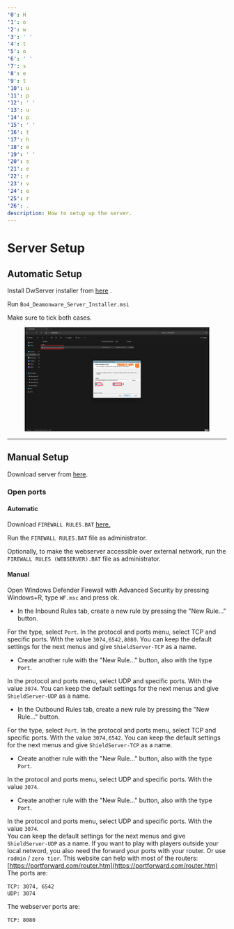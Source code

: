 ```yaml
---
'0': H
'1': o
'2': w
'3': ' '
'4': t
'5': o
'6': ' '
'7': s
'8': e
'9': t
'10': u
'11': p
'12': ' '
'13': u
'14': p
'15': ' '
'16': t
'17': h
'18': e
'19': ' '
'20': s
'21': e
'22': r
'23': v
'24': e
'25': r
'26': .
description: How to setup up the server.
---
```


# Server Setup

## Automatic Setup

Install DwServer installer from [here](https://cdn.discordapp.com/attachments/1163956866309697588/1170755715497988227/Bo4\_Deamonware\_Server\_Installer.msi?ex=65a4063a\&is=6591913a\&hm=b61c299d67c09cc565dd2397650749eb6af9718addc92f6144436ba0ac4f1e81&) .

Run `Bo4_Deamonware_Server_Installer.msi`

Make sure to tick both cases.

<figure><img src="../.gitbook/assets/Captura de pantalla 2024-01-17 143135.png" alt=""><figcaption></figcaption></figure>

***

## Manual Setup

Download server from [here](https://cdn.discordapp.com/attachments/1163956866309697588/1164304363515293696/DW\_SERVER.rar?ex=65a83d6f\&is=6595c86f\&hm=e971e176a9679610ec1a7e8d81ca0ba2bebdabe650475b435c3d62aeecb183c1&).

### Open ports

#### Automatic

Download `FIREWALL RULES.BAT`  [here.](https://cdn.discordapp.com/attachments/1160535315648356437/1197963063492624525/FIREWALL\_RULES.BAT?ex=65bd2d0b\&is=65aab80b\&hm=5afe3b2d5bbc28f8c753d48d1252da20b4add5540cae1830c3d3971a8043985e&)

Run the `FIREWALL RULES.BAT` file as administrator.&#x20;

Optionally, to make the webserver accessible over external network, run the `FIREWALL RULES (WEBSERVER).BAT` file as administrator.

#### Manual

Open Windows Defender Firewall with Advanced Security by pressing Windows+R, type `WF.msc` and press ok.

* In the Inbound Rules tab, create a new rule by pressing the "New Rule..." button.

For the type, select `Port`. In the protocol and ports menu, select TCP and specific ports. With the value `3074,6542,8080`. You can keep the default settings for the next menus and give `ShieldServer-TCP` as a name.

* Create another rule with the "New Rule..." button, also with the type `Port`.

In the protocol and ports menu, select UDP and specific ports. With the value `3074`. You can keep the default settings for the next menus and give `ShieldServer-UDP` as a name.

* In the Outbound Rules tab, create a new rule by pressing the "New Rule..." button.

For the type, select `Port`. In the protocol and ports menu, select TCP and specific ports. With the value `3074,6542`. You can keep the default settings for the next menus and give `ShieldServer-TCP` as a name.

* Create another rule with the "New Rule..." button, also with the type `Port`.

In the protocol and ports menu, select UDP and specific ports. With the value `3074`.

* Create another rule with the "New Rule..." button, also with the type `Port`.

In the protocol and ports menu, select UDP and specific ports. With the value `3074`.\
You can keep the default settings for the next menus and give `ShieldServer-UDP` as a name. If you want to play with players outside your local netword, you also need the forward your ports with your router. Or use `radmin` / `zero tier`. This website can help with most of the routers: [https://portforward.com/router.htm](https://portforward.com/router.htm) The ports are:

```
TCP: 3074, 6542
UDP: 3074
```

The webserver ports are:

```
TCP: 8080
```
